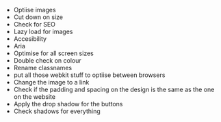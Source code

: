 - Optiise images
- Cut down on size
- Check for SEO
- Lazy load for images
- Accesibility
- Aria
- Optimise for all screen sizes
- Double check on colour
- Rename classnames
- put all those webkit stuff to optiise between browsers
- Change the image to a link
- Check if the padding and spacing on the design is the same as the one on the website
- Apply the drop shadow for the buttons
- Check shadows for everything